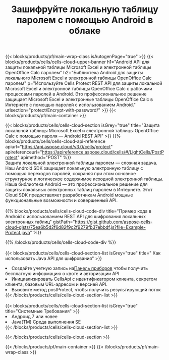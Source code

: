 ﻿---
title:  Зашифруйте локальную таблицу паролем с помощью Android в облаке
description:  Облачные API и SDK для защиты Microsoft Excel и OpenOffice Calc с Android. Шифруйте локальные электронные таблицы с помощью пароля с помощью Cells Cloud API SDK для Android.
url: /ru/android/protect/encrypt-with-password/
---
{{< blocks/products/pf/main-wrap-class isAutogenPage="true" >}}
{{< blocks/products/cells/cells-cloud-upper-banner h1="Android API для защиты локальной таблицы Microsoft Excel и электронной таблицы OpenOffice Calc паролем" h2="Библиотека Android для защиты локального Microsoft Excel и электронной таблицы OpenOffice Calc паролем" p="Используйте Cells Protect REST API для защиты локальной Microsoft Excel и электронной таблицы OpenOffice Calc с рабочими процессами паролей в Android. Это профессиональное решение защищает Microsoft Excel и электронные таблицы OpenOffice Calc в Интернете с помощью паролей с использованием Android." urlsection="protect/Encrypt-with-password/" >}}
{{< blocks/products/pf/main-container >}}

{{< blocks/products/cells/cells-cloud-section isGrey="true" title="Защита локальной таблицы Microsoft Excel и электронной таблицы OpenOffice Calc с помощью пароля — Android REST API" >}}
{{% blocks/products/cells/cells-cloud-api-reference apiurl="https://api.aspose.cloud/v3.0/cells/protect" apireferenceurl="https://apireference.aspose.cloud/cells/#/LightCells/PostProtect" apimethod="POST" %}}
<br/>
Защита локальной электронной таблицы паролем — сложная задача. Наш Android SDK защищает локальную электронную таблицу с помощью переходов паролей, сохраняя при этом основное структурное и логическое содержимое исходной электронной таблицы. Наша библиотека Android — это профессиональное решение для защиты локальных электронных таблиц паролем в Интернете. Этот Cloud SDK предоставляет разработчикам Android мощные функциональные возможности и совершенный API.
<br/>
<br/>
{{% blocks/products/cells/cells-cloud-code-div title="Пример кода в Android с использованием REST API для шифрования локальных электронных таблиц" gistPath="https://gist.github.com/aspose-cells-cloud-gists/75ea6b5d2f6d82f9c2f9279fb37ebbdf.js?file=Example-Protect.java" %}}
  
{{% /blocks/products/cells/cells-cloud-code-div %}}
<br/>
<br/>
{{< blocks/products/cells/cells-cloud-section-list isGrey="true" title=" Как использовать Java API для шифрования" >}}
<li> Создайте учетную запись на<a href="https://dashboard.aspose.cloud/">Панель приборов</a> чтобы получить бесплатную информацию о квоте и авторизации API</li>
<li>Инициализировать CellsApi с идентификатором клиента, секретом клиента, базовым URL-адресом и версией API.</li>
<li>Вызовите метод postProtect, чтобы получить результирующий поток</li>
{{< /blocks/products/cells/cells-cloud-section-list >}}
<br/>
<br/>
{{< blocks/products/cells/cells-cloud-section-list isGrey="true" title="Системные Требования" >}}
<li>Андроид 7 или новее</li>
<li>Java(TM) Среда выполнения SE</li>
{{< /blocks/products/cells/cells-cloud-section-list >}}

{{< /blocks/products/cells/cells-cloud-section >}}

{{< /blocks/products/pf/main-container >}}
{{< /blocks/products/pf/main-wrap-class >}}
